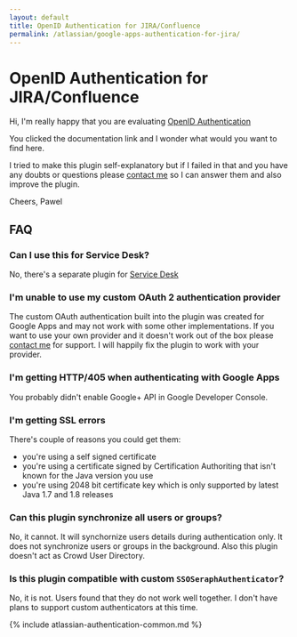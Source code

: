 ```yaml
---
layout: default
title: OpenID Authentication for JIRA/Confluence
permalink: /atlassian/google-apps-authentication-for-jira/
---
```

OpenID Authentication for JIRA/Confluence
=============

Hi,
I'm really happy that you are evaluating [OpenID Authentication](https://marketplace.atlassian.com/plugins/com.pawelniewiadomski.jira.jira-openid-authentication-plugin)

You clicked the documentation link and I wonder what would you want to find here.

I tried to make this plugin self-explanatory but if I failed in that and you have any doubts or questions please [contact me](mailto:pawelniewiadomski@me.com) so I can answer them and also improve the plugin.

Cheers,
Pawel

## FAQ

### Can I use this for Service Desk?

No, there's a separate plugin for [Service Desk](https://marketplace.atlassian.com/plugins/easy.social.sign-ups.servicedesk/server/overview)

### I'm unable to use my custom OAuth 2 authentication provider

The custom OAuth authentication built into the plugin was created for Google Apps and may not work with some other implementations. If you want to use your own provider and it doesn't work out of the box please [contact me](mailto:pawelniewiadomski@me.com?Subject=OpenID%20Custom%20Provider) for support. I will happily fix the plugin to work with your provider.

### I'm getting HTTP/405 when authenticating with Google Apps

You probably didn't enable Google+ API in Google Developer Console.

### I'm getting SSL errors

There's couple of reasons you could get them:

- you're using a self signed certificate
- you're using a certificate signed by Certification Authoriting that isn't known for the Java version you use
- you're using 2048 bit certificate key which is only supported by latest Java 1.7 and 1.8 releases

### Can this plugin synchronize all users or groups?

No, it cannot. It will synchornize users details during authentication only. It does not synchronize
users or groups in the background. Also this plugin doesn't act as Crowd User Directory.

### Is this plugin compatible with custom `SSOSeraphAuthenticator`?

No, it is not. Users found that they do not work well together. I don't have plans to support custom authenticators at this time.

{% include atlassian-authentication-common.md %}
